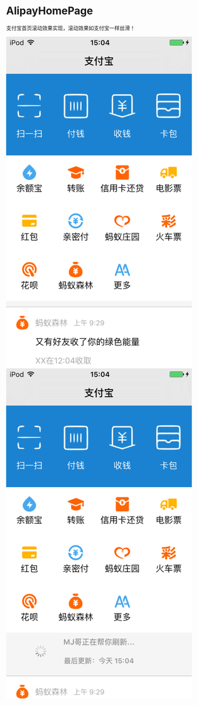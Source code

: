 # AlipayHomePage

支付宝首页滚动效果实现，滚动效果如支付宝一样丝滑！

![image](https://github.com/lengge/AlipayHomePage/blob/master/picture1.png)
![image](https://github.com/lengge/AlipayHomePage/blob/master/picture2.png)

